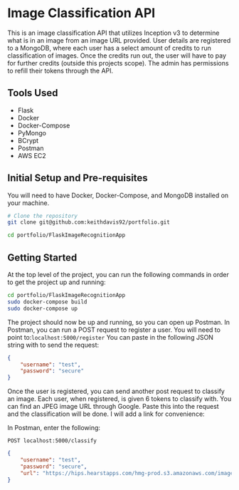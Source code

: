 # Image Classification API
This is an image classification API that utilizes Inception v3 to determine what is in an image from an image URL provided.
User details are registered to a MongoDB, where each user has a select amount of credits to run classification of images. Once
the credits run out, the user will have to pay for further credits (outside this projects scope). The admin has permissions
to refill their tokens through the API.

## Tools Used
* Flask
* Docker
* Docker-Compose
* PyMongo
* BCrypt
* Postman
* AWS EC2

## Initial Setup and Pre-requisites
You will need to have Docker, Docker-Compose, and MongoDB installed on your machine.
```sh
# Clone the repository
git clone git@github.com:keithdavis92/portfolio.git

cd portfolio/FlaskImageRecognitionApp
```

## Getting Started
At the top level of the project, you can run the following commands in order to get 
the project up and running: 
```sh
cd portfolio/FlaskImageRecognitionApp
sudo docker-compose build
sudo docker-compose up
```
The project should now be up and running, so you can open up Postman. In Postman, you can run a POST 
request to register a user. You will need to point to:```localhost:5000/register```
You can paste in the following JSON string with to send the request:
```json
{
    "username": "test",
    "password": "secure"
}
```

Once the user is registered, you can send another post request to classify an image. Each user, when registered, 
is given 6 tokens to classify with. You can find an JPEG image URL through Google. Paste this into the request and the
classification will be done. I will add a link for convenience:


In Postman, enter the following:
```http request
POST localhost:5000/classify
```
```json
{
    "username": "test",
    "password": "secure",
    "url": "https://hips.hearstapps.com/hmg-prod.s3.amazonaws.com/images/dog-puppy-on-garden-royalty-free-image-1586966191.jpg"
}
```